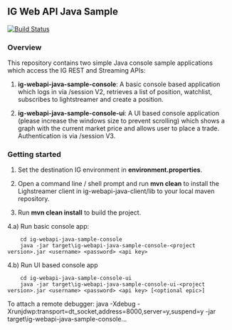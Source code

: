 ## IG Web API Java Sample
[![Build Status](https://travis-ci.org/IG-Group/ig-webapi-java-sample.svg?branch=master)](https://travis-ci.org/IG-Group/ig-webapi-java-sample)

###  Overview
This repository contains two simple Java console sample applications which access the IG REST and Streaming APIs:

1) **ig-webapi-java-sample-console**: A basic console based application which logs in via /session V2, retrieves a list of position, watchlist, subscribes to lightstreamer and create a position.

2) **ig-webapi-java-sample-console-ui**: A UI based console application (please increase the windows size to prevent scrolling) which shows a graph with the current market price and allows user to place a trade. Authentication is via /session V3.

### Getting started
1) Set the destination IG environment in **environment.properties**.

2) Open a command line / shell prompt and run **mvn clean** to install the Lighstreamer client in ig-webapi-java-client/lib to your local maven repository.

3) Run **mvn clean install** to build the project.

4.a) Run basic console app:
```
    cd ig-webapi-java-sample-console
    java -jar target\ig-webapi-java-sample-console-<project version>.jar <username> <password> <api key>
```

4.b) Run UI based console app
```
    cd ig-webapi-java-sample-console-ui
    java -jar target\ig-webapi-java-sample-console-ui-<project version>.jar <username> <password> <api key> [<optional epic>]
```

To attach a remote debugger:
    java -Xdebug -Xrunjdwp:transport=dt_socket,address=8000,server=y,suspend=y -jar target\ig-webapi-java-sample-console...
